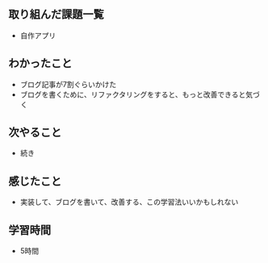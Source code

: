 ## 取り組んだ課題一覧
- 自作アプリ

## わかったこと
- ブログ記事が7割ぐらいかけた
- ブログを書くために、リファクタリングをすると、もっと改善できると気づく    

## 次やること
- 続き

## 感じたこと
- 実装して、ブログを書いて、改善する、この学習法いいかもしれない

## 学習時間
- 5時間